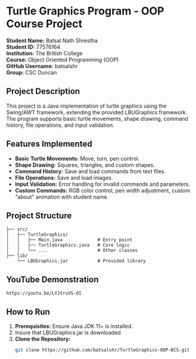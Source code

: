 # Turtle Graphics Program - OOP Course Project

**Student Name:** Batsal Nath Shrestha  
**Student ID:** 77576164  
**Institution:** The British College  
**Course:** Object Oriented Programming (OOP)  
**GitHub Username:** batsalshr  
**Group:** CSC Duncan 


## Project Description
This project is a Java implementation of turtle graphics using the Swing/AWT framework, extending the provided LBUGraphics framework. The program supports basic turtle movements, shape drawing, command history, file operations, and input validation.

## Features Implemented
- **Basic Turtle Movements:** Move, turn, pen control.
- **Shape Drawing:** Squares, triangles, and custom shapes.
- **Command History:** Save and load commands from text files.
- **File Operations:** Save and load images.
- **Input Validation:** Error handling for invalid commands and parameters.
- **Custom Commands:** RGB color control, pen width adjustment, custom "about" animation with student name.

## Project Structure
```TurtleGraphics-OOP-BCS/
├── src/
│   ├── TurtleGraphics/
│   │   ├── Main.java             # Entry point
│   │   ├── TurtleGraphics.java   # Core logic
│   │   └── ...                   # Other classes
├── lib/
    └── LBUGraphics.jar           # Provided library

```

## YouTube Demonstration
``
https://youtu.be/LYJtruVS-OI
``

## How to Run
1. **Prerequisites:** Ensure Java JDK 11+ is installed.
2. Insure that LBUGraphics.jar is downloaded
3. **Clone the Repository:**
   ```bash
   git clone https://github.com/batsalshr/TurtleGraphics-OOP-BCS.git
